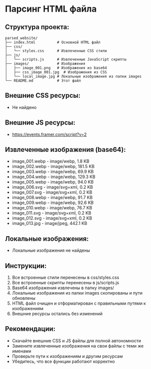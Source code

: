 # Парсинг HTML файла

## Структура проекта:
```
parsed_website/
├── index.html          # Основной HTML файл
├── css/
│   └── styles.css      # Извлеченные CSS стили
├── js/
│   └── scripts.js      # Извлеченные JavaScript скрипты
├── images/             # Изображения
│   ├── image_001.png   # Изображения из base64
│   ├── css_image_001.jpg  # Изображения из CSS
│   └── local_image.jpg # Локальные изображения из папки images
└── README.md           # Этот файл
```

## Внешние CSS ресурсы:
- Не найдено

## Внешние JS ресурсы:
- https://events.framer.com/script?v=2

## Извлеченные изображения (base64):
- image_001.webp - image/webp, 1.8 KB
- image_002.webp - image/webp, 181.5 KB
- image_003.webp - image/webp, 69.9 KB
- image_004.webp - image/webp, 129.3 KB
- image_005.webp - image/webp, 94.0 KB
- image_006.svg - image/svg+xml, 0.2 KB
- image_007.svg - image/svg+xml, 0.2 KB
- image_008.webp - image/webp, 91.7 KB
- image_009.webp - image/webp, 92.6 KB
- image_010.webp - image/webp, 76.7 KB
- image_011.svg - image/svg+xml, 0.2 KB
- image_012.svg - image/svg+xml, 0.2 KB
- image_013.jpg - image/jpeg, 442.1 KB

## Локальные изображения:
- Локальные изображения не найдены

## Инструкции:
1. Все встроенные стили перенесены в css/styles.css
2. Все встроенные скрипты перенесены в js/scripts.js
3. Base64 изображения извлечены в папку images/
4. Локальные изображения из папки images скопированы и пути обновлены
5. HTML файл очищен и отформатирован с правильными путями к изображениям
6. Внешние ресурсы остались без изменений

## Рекомендации:
- Скачайте внешние CSS и JS файлы для полной автономности
- Замените извлеченные изображения на свои файлы с теми же именами
- Проверьте пути к изображениям и другим ресурсам
- Убедитесь, что все функции работают корректно
